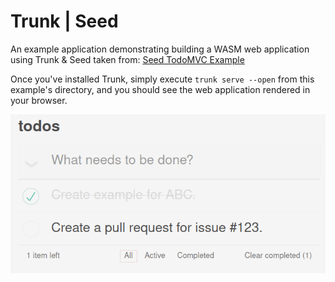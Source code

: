 # Trunk | Seed

An example application demonstrating building a WASM web application using Trunk & Seed taken from: [Seed TodoMVC Example](https://github.com/seed-rs/seed/tree/master/examples/todomvc)

Once you've installed Trunk, simply execute `trunk serve --open` from this example's directory, and you should see the web application rendered in your browser.

![Rendered TodoMVC example](example-seed.png)